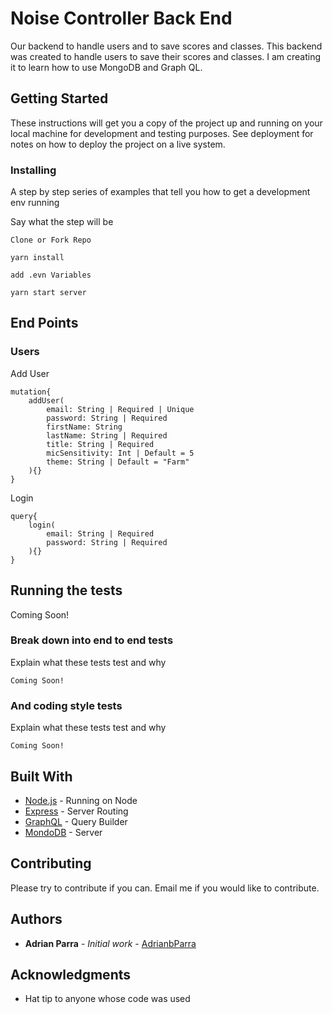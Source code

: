 # Noise Controller Back End

Our backend to handle users and to save scores and classes.
This backend was created to handle users to save their scores and classes. I am creating it to learn how to use MongoDB and Graph QL.

## Getting Started

These instructions will get you a copy of the project up and running on your local machine for development and testing purposes. See deployment for notes on how to deploy the project on a live system.


### Installing

A step by step series of examples that tell you how to get a development env running

Say what the step will be

```
Clone or Fork Repo

yarn install

add .evn Variables

yarn start server
```

## End Points

### Users

Add User
```
mutation{
    addUser(
        email: String | Required | Unique
        password: String | Required
        firstName: String
        lastName: String | Required
        title: String | Required
        micSensitivity: Int | Default = 5
        theme: String | Default = "Farm"
    ){}
}

```
Login
```
query{
    login(
        email: String | Required
        password: String | Required
    ){}
}
```

## Running the tests

Coming Soon!

### Break down into end to end tests

Explain what these tests test and why

```
Coming Soon!
```

### And coding style tests

Explain what these tests test and why

```
Coming Soon!
```

## Built With

* [Node.js](https://nodejs.org/en/docs/) - Running on Node
* [Express](https://expressjs.com/en/starter/installing.html) - Server Routing
* [GraphQL](https://graphql.org/graphql-js/running-an-express-graphql-server/) - Query Builder
* [MondoDB](http://mongodb.github.io/node-mongodb-native/3.4/quick-start/quick-start/) - Server

## Contributing

Please try to contribute if you can. Email me if you would like to contribute.

## Authors

* **Adrian Parra** - *Initial work* - [AdrianbParra](https://github.com/adrianbparra)


## Acknowledgments

* Hat tip to anyone whose code was used
